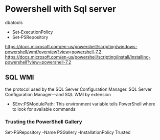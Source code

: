 # Powershell with Sql server

dbatools

-   Set-ExecutionPolicy
-   Set-PSRepository

https://docs.microsoft.com/en-us/powershell/scripting/windows-powershell/wmf/overview?view=powershell-7.2
https://docs.microsoft.com/en-us/powershell/scripting/install/installing-powershell?view=powershell-7.2

## SQL WMI

the protocol used by the SQL Server Configuration Manager. SQL Server Configuration Manager—and SQL WMI by extension

-   $Env:PSModulePath: This environment variable tells PowerShell where to look for available commands

### Trusting the PowerShell Gallery

Set-PSRepository -Name PSGallery -InstallationPolicy Trusted
